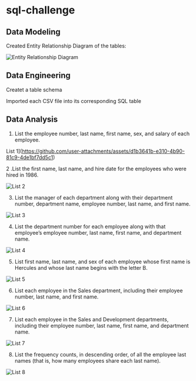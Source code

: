 # sql-challenge

## Data Modeling
Created Entity Relationship Diagram of the tables: 

![Entity Relationship Diagram](https://github.com/user-attachments/assets/8b89ebb2-fde8-441a-b0a1-35d6d3da149a)

## Data Engineering
Createt a table schema

Imported each CSV file into its corresponding SQL table

## Data Analysis
1. List the employee number, last name, first name, sex, and salary of each employee.

List 1](https://github.com/user-attachments/assets/d1b3641b-e310-4b90-81c9-4de1bf7dd5c1)

2 .List the first name, last name, and hire date for the employees who were hired in 1986.

![List 2](https://github.com/user-attachments/assets/d392c6b3-fef6-4136-8e9d-867b4f8620f8)

3. List the manager of each department along with their department number, department name, employee number, last name, and first name.

![List 3](https://github.com/user-attachments/assets/ce43abbc-5fe3-4017-b1fd-9af7d2b5b9fd)

4. List the department number for each employee along with that employee’s employee number, last name, first name, and department name.

![List 4](https://github.com/user-attachments/assets/3508e716-1286-4794-afa6-a434c1c417c3)

5. List first name, last name, and sex of each employee whose first name is Hercules and whose last name begins with the letter B.

![List 5](https://github.com/user-attachments/assets/47b5a218-ba4f-4a8a-ab56-d9de566c2ba0)

6. List each employee in the Sales department, including their employee number, last name, and first name.

![List 6](https://github.com/user-attachments/assets/68f0992b-ed76-4209-af1f-0e8647b6f937)

7. List each employee in the Sales and Development departments, including their employee number, last name, first name, and department name.

![List 7](https://github.com/user-attachments/assets/4e454aa6-a8d4-4569-a0ae-cfefed9ab081)

8. List the frequency counts, in descending order, of all the employee last names (that is, how many employees share each last name).

![List 8](https://github.com/user-attachments/assets/a4075d51-fb71-4118-80af-3dda90833beb)
